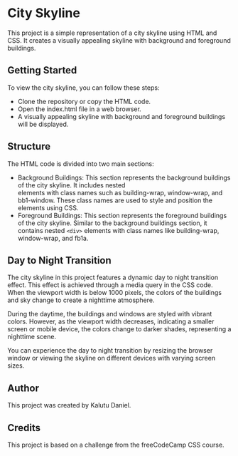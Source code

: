 # City Skyline
This project is a simple representation of a city skyline using HTML and CSS. It creates a visually appealing skyline with background and foreground buildings.

## Getting Started
To view the city skyline, you can follow these steps:
- Clone the repository or copy the HTML code.
- Open the index.html file in a web browser.
- A visually appealing skyline with background and foreground buildings will be displayed.

## Structure
The HTML code is divided into two main sections:
- Background Buildings: This section represents the background buildings of the city skyline. It includes nested <div> elements with class names such as building-wrap, window-wrap, and bb1-window. These class names are used to style and position the elements using CSS.
- Foreground Buildings: This section represents the foreground buildings of the city skyline. Similar to the background buildings section, it contains nested ```<div>``` elements with class names like building-wrap, window-wrap, and fb1a.

## Day to Night Transition
The city skyline in this project features a dynamic day to night transition effect. This effect is achieved through a media query in the CSS code. When the viewport width is below 1000 pixels, the colors of the buildings and sky change to create a nighttime atmosphere.

During the daytime, the buildings and windows are styled with vibrant colors. However, as the viewport width decreases, indicating a smaller screen or mobile device, the colors change to darker shades, representing a nighttime scene.

You can experience the day to night transition by resizing the browser window or viewing the skyline on different devices with varying screen sizes.

## Author
This project was created by Kalutu Daniel.

## Credits
This project is based on a challenge from the freeCodeCamp CSS course.
